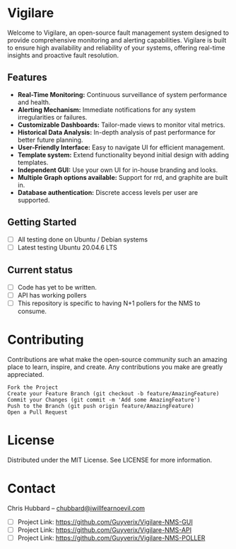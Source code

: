 # Vigilare

Welcome to Vigilare, an open-source fault management system designed to provide comprehensive monitoring and alerting capabilities. Vigilare is built to ensure high availability and reliability of your systems, offering real-time insights and proactive fault resolution.

## Features

- **Real-Time Monitoring:** Continuous surveillance of system performance and health.
- **Alerting Mechanism:** Immediate notifications for any system irregularities or failures.
- **Customizable Dashboards:** Tailor-made views to monitor vital metrics.
- **Historical Data Analysis:** In-depth analysis of past performance for better future planning.
- **User-Friendly Interface:** Easy to navigate UI for efficient management.
- **Template system:** Extend functionality beyond initial design with adding templates.
- **Independent GUI:** Use your own UI for in-house branding and looks.
- **Multiple Graph options available:** Support for rrd, and graphite are built in.
- **Database authentication:** Discrete access levels per user are supported.


## Getting Started
- [ ] All testing done on Ubuntu / Debian systems
- [ ] Latest testing Ubuntu 20.04.6 LTS

## Current status
- [ ] Code has yet to be written.
- [ ] API has working pollers
- [ ] This repository is specific to having N+1 pollers for the NMS to consume.

# Contributing

Contributions are what make the open-source community such an amazing place to learn, inspire, and create. Any contributions you make are greatly appreciated.

    Fork the Project
    Create your Feature Branch (git checkout -b feature/AmazingFeature)
    Commit your Changes (git commit -m 'Add some AmazingFeature')
    Push to the Branch (git push origin feature/AmazingFeature)
    Open a Pull Request


# License
Distributed under the MIT License. See LICENSE for more information.

# Contact

Chris Hubbard – <chubbard@iwillfearnoevil.com>

- [ ] Project Link: https://github.com/Guyverix/Vigilare-NMS-GUI
- [ ] Project Link: https://github.com/Guyverix/Vigilare-NMS-API
- [ ] Project Link: https://github.com/Guyverix/Vigilare-NMS-POLLER
